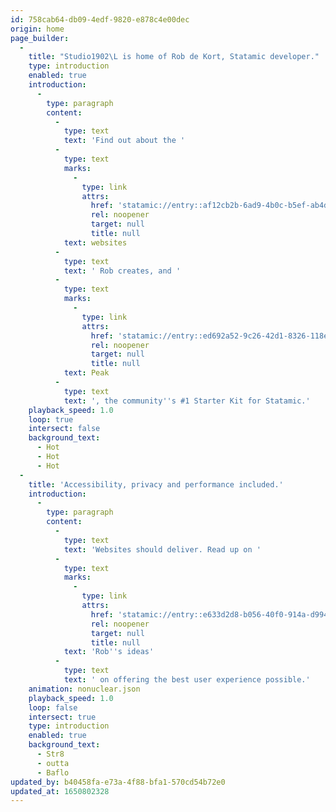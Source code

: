 ```yaml
---
id: 758cab64-db09-4edf-9820-e878c4e00dec
origin: home
page_builder:
  -
    title: "Studio1902\L is home of Rob de Kort, Statamic developer."
    type: introduction
    enabled: true
    introduction:
      -
        type: paragraph
        content:
          -
            type: text
            text: 'Find out about the '
          -
            type: text
            marks:
              -
                type: link
                attrs:
                  href: 'statamic://entry::af12cb2b-6ad9-4b0c-b5ef-ab4d336a7bf5'
                  rel: noopener
                  target: null
                  title: null
            text: websites
          -
            type: text
            text: ' Rob creates, and '
          -
            type: text
            marks:
              -
                type: link
                attrs:
                  href: 'statamic://entry::ed692a52-9c26-42d1-8326-118e4cdf2458'
                  rel: noopener
                  target: null
                  title: null
            text: Peak
          -
            type: text
            text: ', the community''s #1 Starter Kit for Statamic.'
    playback_speed: 1.0
    loop: true
    intersect: false
    background_text:
      - Hot
      - Hot
      - Hot
  -
    title: 'Accessibility, privacy and performance included.'
    introduction:
      -
        type: paragraph
        content:
          -
            type: text
            text: 'Websites should deliver. Read up on '
          -
            type: text
            marks:
              -
                type: link
                attrs:
                  href: 'statamic://entry::e633d2d8-b056-40f0-914a-d9940b5243a9'
                  rel: noopener
                  target: null
                  title: null
            text: 'Rob''s ideas'
          -
            type: text
            text: ' on offering the best user experience possible.'
    animation: nonuclear.json
    playback_speed: 1.0
    loop: false
    intersect: true
    type: introduction
    enabled: true
    background_text:
      - Str8
      - outta
      - Baflo
updated_by: b40458fa-e73a-4f88-bfa1-570cd54b72e0
updated_at: 1650802328
---
```

